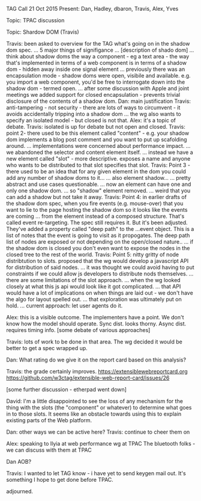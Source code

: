TAG Call 21 Oct 2015
Present: Dan, Hadley, dbaron, Travis, Alex, Yves

Topic: TPAC discussion

Topic: Shardow DOM (Travis)

Travis: been asked to overview for the TAG what's going on in the shadow dom spec.
... 5 major things of signifigance
... [description of shado dom]
... think about shadow doms the way a component - eg a text area - the way that's implemented in terms of a web component is in terms of a shadow dom - hidden away inside one signal element
... previously there was an encapsulation mode - shadow doms were open, visibile and available. e.g. you import a web component, you'd be free to interrogate down into the shadow dom - termed open.
... after some discussion with Apple and joint meetings we added support for closed encapsulation - prevents trivial disclosure of the contents of a shadow dom.
Dan: main justification
Travis: anti-tampering - not security - there are lots of ways to circumvent - it avoids accidentally tripping into a shadow dom
... the wg also wants to specify an isolated model - but closed is not that.
Alex: it's a topic of debate.
Travis: isolated is up for debate but not open and closed.
Travis: point 2- there used to be this element called "content" - e.g. your shadow dom implements a blog post comment and you want to put up scafolding around.
... implementations were concerned about performance impact.
... we abandoned the selector and content element itself.
... instead we have a new element called "slot" - more descriptive. exposes a name and anyone who wants to be distributed to that slot specifies that slot.
Travis: Point 3 - there used to be an idea that for any given element in the dom you could add any number of shadow doms to it...
... also element shadow... 
... pretty abstract and use cases questionable.
... now an element can have one and only one shadow dom.
... so "shadow" element removed.
... weird that you can add a shadow but not take it away.
Travis: Point 4: in earlier drafts of the shadow dom spec, when you fire events (e.g. mouse-over) that you want to lie to the page hosting the shadow dom so it looks like the events are coming 
... from the element instead of a composed structure. That's called event re-targeting. The spec still requires it. But it's been adjusted. They've added a property called "deep path" to the
...event object. This is a list of notes that the event is going to visit as it propogates. The deep path list of nodes are exposed or not depending on the open/closed nature..
... if the shadow dom is closed you don't even want to expose the nodes in the closed tree to the rest of the world. 
Travis: Point 5: nitty gritty of node distribtution to slots. proposed that the wg would develop a javascript API for distribution of said nodes.
... it was thought we could avoid having to put constraints if we could allow js developers to distribute nods themselves.
... there are some limitations of the slot approach.
... when the wg looked closely at what this js api would look like it got complicated.
... that API would have a lot of implications on when things are laid out - we don't have the algo for layout spelled out.
... that exploration was ultimately put on hold.
... current approach: let user agents do it.

Alex: this is a visible outcome. The implementers have a point. We don't know how the model should operate. Sync dist. looks thorny. Async dist. requires timing info. [some debate of various approaches]

Travis: lots of work to be done in that area. The wg decided it would be better to get a spec wrapped up.

Dan: What rating do we give it on the report card based on this analysis?

Travis: the grade certainly improves. 
https://extensiblewebreportcard.org
https://github.com/w3ctag/extensible-web-report-card/issues/26

[some further discussion - etherpad went down]

David: I'm a little disappointed to see the loss of any mechanism for the thing with the slots (the "component" or whatever) to determine what goes in to those slots.  It seems like an obstacle towards using this to explain existing parts of the Web platform.

Dan: other ways we can be active here?
Travis: continue to cheer them on

Alex: speaking to Ilyia at web performance wg at TPAC
The bluetooth folks - we can discuss with them at TPAC

Dan AOB?

Travis: I wanted to let TAG know - i have yet to send keygen mail out. It's something I hope to get done before TPAC.

adjourned.

